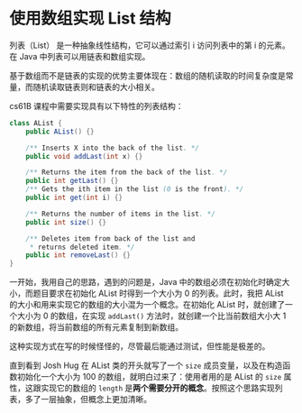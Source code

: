 # 使用数组实现 List 结构

列表（List） 是一种抽象线性结构，它可以通过索引 i 访问列表中的第 i 的元素。在 Java 中列表可以用链表和数组实现。

基于数组而不是链表的实现的优势主要体现在：数组的随机读取的时间复杂度是常量，而随机读取链表则和链表的大小相关。

cs61B 课程中需要实现具有以下特性的列表结构：

```java
class AList {
    public AList() {}

    /** Inserts X into the back of the list. */
    public void addLast(int x) {}

    /** Returns the item from the back of the list. */
    public int getLast() {}
    /** Gets the ith item in the list (0 is the front). */
    public int get(int i) {}

    /** Returns the number of items in the list. */
    public int size() {}

    /** Deletes item from back of the list and
     * returns deleted item. */
    public int removeLast() {}
}
```

一开始，我用自己的思路，遇到的问题是，Java 中的数组必须在初始化时确定大小，而题目要求在初始化 AList 时得到一个大小为 0 的列表。此时，我把 AList 的大小和用来实现它的数组的大小混为一个概念。在初始化 AList 时，就创建了一个大小为 0 的数组，在实现 `addLast()` 方法时，就创建一个比当前数组大小大 1 的新数组，将当前数组的所有元素复制到新数组。

这种实现方式在写的时候怪怪的，尽管最后能通过测试，但性能是极差的。

直到看到 Josh Hug 在 AList 类的开头就写了一个 `size` 成员变量，以及在构造函数初始化一个大小为 100 的数组，就明白过来了：使用者用的是 AList 的 `size` 属性，这跟实现它的数组的 `length` 是**两个需要分开的概念**。按照这个思路实现列表，多了一层抽象，但概念上更加清晰。
